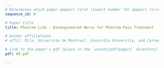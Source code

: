 ```yaml
---
# Determines which paper appears first (lowest number (0) appears first)
sequence_id: 0

# Paper title
title: Phantom Link - Bioengineered Nerve for Phantom Pain Treatment

# Author affiliations
# affil: Mila, Universite de Montreal, Concordia University, and Carnegie Mellon University

# Link to the paper's pdf (place in the `assets/pdf/papers` directory)
pdf: 00.pdf

---
```

